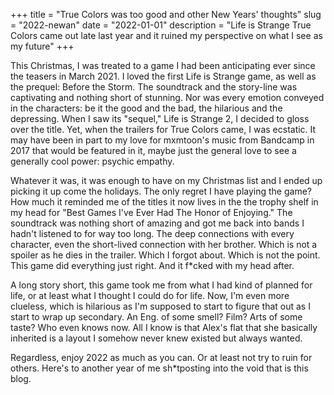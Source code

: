 +++
title = "True Colors was too good and other New Years' thoughts"
slug = "2022-newan"
date = "2022-01-01"
description = "Life is Strange True Colors came out late last year and it ruined my perspective on what I see as my future"
+++

This Christmas, I was treated to a game I had been anticipating ever since the teasers in March 2021. I loved the first Life is Strange game, as well as the prequel: Before the Storm. The soundtrack and the story-line was captivating and nothing short of stunning. Nor was every emotion conveyed in the characters: be it the good and the bad, the hilarious and the depressing. When I saw its "sequel," Life is Strange 2, I decided to gloss over the title. Yet, when the trailers for True Colors came, I was ecstatic. It may have been in part to my love for mxmtoon's music from Bandcamp in 2017 that would be featured in it, maybe just the general love to see a generally cool power: psychic empathy.

Whatever it was, it was enough to have on my Christmas list and I ended up picking it up come the holidays. The only regret I have playing the game? How much it reminded me of the titles it now lives in the the trophy shelf in my head for "Best Games I've Ever Had The Honor of Enjoying." The soundtrack was nothing short of amazing and got me back into bands I hadn't listened to for way too long. The deep connections with every character, even the short-lived connection with her brother. Which is not a spoiler as he dies in the trailer. Which I forgot about. Which is not the point. This game did everything just right. And it f\*cked with my head after.

A long story short, this game took me from what I had kind of planned for life, or at least what I thought I could do for life. Now, I'm even more clueless, which is hilarious as I'm supposed to start to figure that out as I start to wrap up secondary. An Eng. of some smell? Film? Arts of some taste? Who even knows now. All I know is that Alex's flat that she basically inherited is a layout I somehow never knew existed but always wanted.

Regardless, enjoy 2022 as much as you can. Or at least not try to ruin for others. Here's to another year of me sh\*tposting into the void that is this blog.
